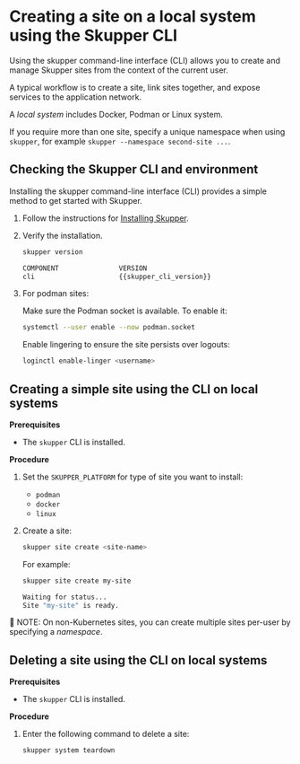 <a id="system-creating-site-cli"></a>
# Creating a site on a local system using the Skupper CLI

Using the skupper command-line interface (CLI) allows you to create and manage Skupper sites from the context of the current user.

A typical workflow is to create a site, link sites together, and expose services to the application network.

A *local system* includes Docker, Podman or Linux system.

If you require more than one site, specify a unique namespace when using  `skupper`, for example `skupper --namespace second-site ...`.


<a id="system-checking-cli"></a>
## Checking the Skupper CLI and environment

Installing the skupper command-line interface (CLI) provides a simple method to get started with Skupper.

1. Follow the instructions for [Installing Skupper](https://skupper.io/releases/index.html).

2. Verify the installation.
   ```bash
   skupper version
   
   COMPONENT               VERSION
   cli                     {{skupper_cli_version}}
   ```

3. For podman sites:

   Make sure the Podman socket is available. To enable it:
   ```bash
   systemctl --user enable --now podman.socket
   ```
   Enable lingering to ensure the site persists over logouts:
   ```bash
   loginctl enable-linger <username>
   ```

<a id="system-creating-simple-site-cli"></a>
## Creating a simple site using the CLI on local systems

**Prerequisites**

* The `skupper` CLI is installed.

**Procedure**

1. Set the `SKUPPER_PLATFORM` for type of site you want to install:

   * `podman`
   * `docker`
   * `linux`

2. Create a site:

   ```bash
   skupper site create <site-name>
   ```
   For example:
   ```bash
   skupper site create my-site
   
   Waiting for status...
   Site "my-site" is ready.
   ```

  📌 NOTE: On non-Kubernetes sites, you can create multiple sites per-user by specifying a *namespace*.

<a id="system-deleting-site-cli"></a>
## Deleting a site using the CLI on local systems

**Prerequisites**

* The `skupper` CLI is installed.

**Procedure**

1. Enter the following command to delete a site:
   ```bash
   skupper system teardown
   ```

[cli-ref]: https://skupperproject.github.io/refdog/commands/index.html
